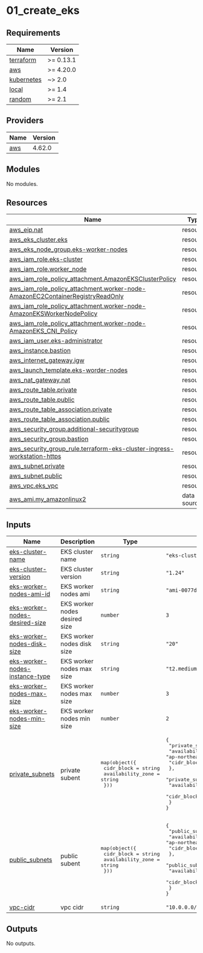# 01_create_eks

<!-- BEGINNING OF PRE-COMMIT-TERRAFORM DOCS HOOK -->
## Requirements

| Name | Version |
|------|---------|
| <a name="requirement_terraform"></a> [terraform](#requirement\_terraform) | >= 0.13.1 |
| <a name="requirement_aws"></a> [aws](#requirement\_aws) | >= 4.20.0 |
| <a name="requirement_kubernetes"></a> [kubernetes](#requirement\_kubernetes) | ~> 2.0 |
| <a name="requirement_local"></a> [local](#requirement\_local) | >= 1.4 |
| <a name="requirement_random"></a> [random](#requirement\_random) | >= 2.1 |

## Providers

| Name | Version |
|------|---------|
| <a name="provider_aws"></a> [aws](#provider\_aws) | 4.62.0 |

## Modules

No modules.

## Resources

| Name | Type |
|------|------|
| [aws_eip.nat](https://registry.terraform.io/providers/hashicorp/aws/latest/docs/resources/eip) | resource |
| [aws_eks_cluster.eks](https://registry.terraform.io/providers/hashicorp/aws/latest/docs/resources/eks_cluster) | resource |
| [aws_eks_node_group.eks-worker-nodes](https://registry.terraform.io/providers/hashicorp/aws/latest/docs/resources/eks_node_group) | resource |
| [aws_iam_role.eks-cluster](https://registry.terraform.io/providers/hashicorp/aws/latest/docs/resources/iam_role) | resource |
| [aws_iam_role.worker_node](https://registry.terraform.io/providers/hashicorp/aws/latest/docs/resources/iam_role) | resource |
| [aws_iam_role_policy_attachment.AmazonEKSClusterPolicy](https://registry.terraform.io/providers/hashicorp/aws/latest/docs/resources/iam_role_policy_attachment) | resource |
| [aws_iam_role_policy_attachment.worker-node-AmazonEC2ContainerRegistryReadOnly](https://registry.terraform.io/providers/hashicorp/aws/latest/docs/resources/iam_role_policy_attachment) | resource |
| [aws_iam_role_policy_attachment.worker-node-AmazonEKSWorkerNodePolicy](https://registry.terraform.io/providers/hashicorp/aws/latest/docs/resources/iam_role_policy_attachment) | resource |
| [aws_iam_role_policy_attachment.worker-node-AmazonEKS_CNI_Policy](https://registry.terraform.io/providers/hashicorp/aws/latest/docs/resources/iam_role_policy_attachment) | resource |
| [aws_iam_user.eks-administrator](https://registry.terraform.io/providers/hashicorp/aws/latest/docs/resources/iam_user) | resource |
| [aws_instance.bastion](https://registry.terraform.io/providers/hashicorp/aws/latest/docs/resources/instance) | resource |
| [aws_internet_gateway.igw](https://registry.terraform.io/providers/hashicorp/aws/latest/docs/resources/internet_gateway) | resource |
| [aws_launch_template.eks-worder-nodes](https://registry.terraform.io/providers/hashicorp/aws/latest/docs/resources/launch_template) | resource |
| [aws_nat_gateway.nat](https://registry.terraform.io/providers/hashicorp/aws/latest/docs/resources/nat_gateway) | resource |
| [aws_route_table.private](https://registry.terraform.io/providers/hashicorp/aws/latest/docs/resources/route_table) | resource |
| [aws_route_table.public](https://registry.terraform.io/providers/hashicorp/aws/latest/docs/resources/route_table) | resource |
| [aws_route_table_association.private](https://registry.terraform.io/providers/hashicorp/aws/latest/docs/resources/route_table_association) | resource |
| [aws_route_table_association.public](https://registry.terraform.io/providers/hashicorp/aws/latest/docs/resources/route_table_association) | resource |
| [aws_security_group.additional-securitygroup](https://registry.terraform.io/providers/hashicorp/aws/latest/docs/resources/security_group) | resource |
| [aws_security_group.bastion](https://registry.terraform.io/providers/hashicorp/aws/latest/docs/resources/security_group) | resource |
| [aws_security_group_rule.terraform-eks-cluster-ingress-workstation-https](https://registry.terraform.io/providers/hashicorp/aws/latest/docs/resources/security_group_rule) | resource |
| [aws_subnet.private](https://registry.terraform.io/providers/hashicorp/aws/latest/docs/resources/subnet) | resource |
| [aws_subnet.public](https://registry.terraform.io/providers/hashicorp/aws/latest/docs/resources/subnet) | resource |
| [aws_vpc.eks_vpc](https://registry.terraform.io/providers/hashicorp/aws/latest/docs/resources/vpc) | resource |
| [aws_ami.my_amazonlinux2](https://registry.terraform.io/providers/hashicorp/aws/latest/docs/data-sources/ami) | data source |

## Inputs

| Name | Description | Type | Default | Required |
|------|-------------|------|---------|:--------:|
| <a name="input_eks-cluster-name"></a> [eks-cluster-name](#input\_eks-cluster-name) | EKS cluster name | `string` | `"eks-cluster"` | no |
| <a name="input_eks-cluster-version"></a> [eks-cluster-version](#input\_eks-cluster-version) | EKS cluster version | `string` | `"1.24"` | no |
| <a name="input_eks-worker-nodes-ami-id"></a> [eks-worker-nodes-ami-id](#input\_eks-worker-nodes-ami-id) | EKS worker nodes ami | `string` | `"ami-0077d69c7df3f4949"` | no |
| <a name="input_eks-worker-nodes-desired-size"></a> [eks-worker-nodes-desired-size](#input\_eks-worker-nodes-desired-size) | EKS worker nodes desired size | `number` | `3` | no |
| <a name="input_eks-worker-nodes-disk-size"></a> [eks-worker-nodes-disk-size](#input\_eks-worker-nodes-disk-size) | EKS worker nodes disk size | `string` | `"20"` | no |
| <a name="input_eks-worker-nodes-instance-type"></a> [eks-worker-nodes-instance-type](#input\_eks-worker-nodes-instance-type) | EKS worker nodes max size | `string` | `"t2.medium"` | no |
| <a name="input_eks-worker-nodes-max-size"></a> [eks-worker-nodes-max-size](#input\_eks-worker-nodes-max-size) | EKS worker nodes max size | `number` | `3` | no |
| <a name="input_eks-worker-nodes-min-size"></a> [eks-worker-nodes-min-size](#input\_eks-worker-nodes-min-size) | EKS worker nodes min size | `number` | `2` | no |
| <a name="input_private_subnets"></a> [private\_subnets](#input\_private\_subnets) | private subent | <pre>map(object({<br>    cidr_block        = string<br>    availability_zone = string<br>  }))</pre> | <pre>{<br>  "private_subnet_1": {<br>    "availability_zone": "ap-northeast-2a",<br>    "cidr_block": "10.0.3.0/24"<br>  },<br>  "private_subnet_2": {<br>    "availability_zone": "ap-northeast-2c",<br>    "cidr_block": "10.0.4.0/24"<br>  }<br>}</pre> | no |
| <a name="input_public_subnets"></a> [public\_subnets](#input\_public\_subnets) | public subent | <pre>map(object({<br>    cidr_block        = string<br>    availability_zone = string<br>  }))</pre> | <pre>{<br>  "public_subnet_1": {<br>    "availability_zone": "ap-northeast-2a",<br>    "cidr_block": "10.0.1.0/24"<br>  },<br>  "public_subnet_2": {<br>    "availability_zone": "ap-northeast-2c",<br>    "cidr_block": "10.0.2.0/24"<br>  }<br>}</pre> | no |
| <a name="input_vpc-cidr"></a> [vpc-cidr](#input\_vpc-cidr) | vpc cidr | `string` | `"10.0.0.0/16"` | no |

## Outputs

No outputs.
<!-- END OF PRE-COMMIT-TERRAFORM DOCS HOOK -->

